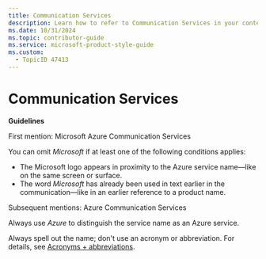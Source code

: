 ```yaml
---
title: Communication Services
description: Learn how to refer to Communication Services in your content.
ms.date: 10/31/2024
ms.topic: contributor-guide
ms.service: microsoft-product-style-guide
ms.custom:
  - TopicID 47413
---
```



# Communication Services

**Guidelines**

First mention: Microsoft Azure Communication Services

You can omit *Microsoft* if at least one of the following conditions applies:

- The Microsoft logo appears in proximity to the Azure service name—like on the same screen or surface.
- The word *Microsoft* has already been used in text earlier in the communication—like in an earlier reference to a product name.

Subsequent mentions: Azure Communication Services

Always use *Azure* to distinguish the service name as an Azure service.

Always spell out the name; don't use an acronym or abbreviation. For details, see [Acronyms + abbreviations](~\acronyms-and-abbreviations.md).

